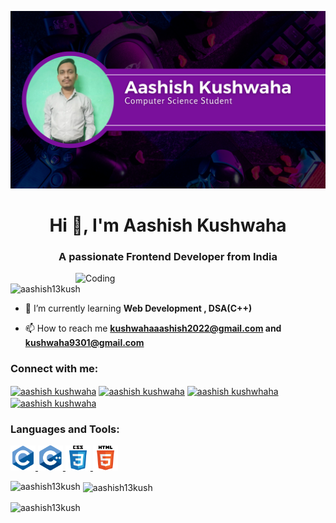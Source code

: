 ![logo](https://github.com/aashish13kush/aashish13kush/blob/main/Purple%20Modern%20Gaming%20Youtube%20Banner%20(1).png)
<h1 align="center">Hi 👋, I'm Aashish Kushwaha</h1>
<h3 align="center">A passionate Frontend Developer from India</h3>
<img align="right" alt="Coding" width="400" src="https://cdn.dribbble.com/users/1162077/screenshots/3848914/programmer.gif">

<p align="left"> <img src="https://komarev.com/ghpvc/?username=aashish13kush&label=Profile%20views&color=0e75b6&style=flat" alt="aashish13kush" /> </p>

- 🌱 I’m currently learning **Web Development , DSA(C++)**

- 📫 How to reach me **kushwahaaashish2022@gmail.com and kushwaha9301@gmail.com**

<h3 align="left">Connect with me:</h3>
<p align="left">
<a href="https://linkedin.com/in/aashish kushwaha" target="blank"><img align="center" src="https://raw.githubusercontent.com/rahuldkjain/github-profile-readme-generator/master/src/images/icons/Social/linked-in-alt.svg" alt="aashish kushwaha" height="30" width="40" /></a>
<a href="https://fb.com/aashish kushwaha" target="blank"><img align="center" src="https://raw.githubusercontent.com/rahuldkjain/github-profile-readme-generator/master/src/images/icons/Social/facebook.svg" alt="aashish kushwaha" height="30" width="40" /></a>
<a href="https://www.hackerrank.com/aashish kushwhaha" target="blank"><img align="center" src="https://raw.githubusercontent.com/rahuldkjain/github-profile-readme-generator/master/src/images/icons/Social/hackerrank.svg" alt="aashish kushwhaha" height="30" width="40" /></a>
<a href="https://www.leetcode.com/aashish kushwaha" target="blank"><img align="center" src="https://raw.githubusercontent.com/rahuldkjain/github-profile-readme-generator/master/src/images/icons/Social/leet-code.svg" alt="aashish kushwaha" height="30" width="40" /></a>
</p>

<h3 align="left">Languages and Tools:</h3>
<p align="left"> <a href="https://www.cprogramming.com/" target="_blank" rel="noreferrer"> <img src="https://raw.githubusercontent.com/devicons/devicon/master/icons/c/c-original.svg" alt="c" width="40" height="40"/> </a> <a href="https://www.w3schools.com/cpp/" target="_blank" rel="noreferrer"> <img src="https://raw.githubusercontent.com/devicons/devicon/master/icons/cplusplus/cplusplus-original.svg" alt="cplusplus" width="40" height="40"/> </a> <a href="https://www.w3schools.com/css/" target="_blank" rel="noreferrer"> <img src="https://raw.githubusercontent.com/devicons/devicon/master/icons/css3/css3-original-wordmark.svg" alt="css3" width="40" height="40"/> </a> <a href="https://www.w3.org/html/" target="_blank" rel="noreferrer"> <img src="https://raw.githubusercontent.com/devicons/devicon/master/icons/html5/html5-original-wordmark.svg" alt="html5" width="40" height="40"/> </a> </p>

<p><img align="left" src="https://github-readme-stats.vercel.app/api/top-langs?username=aashish13kush&show_icons=true&locale=en&layout=compact" alt="aashish13kush" /></p>

<p>&nbsp;<img align="center" src="https://github-readme-stats.vercel.app/api?username=aashish13kush&show_icons=true&locale=en" alt="aashish13kush" /></p>

<p><img align="center" src="https://github-readme-streak-stats.herokuapp.com/?user=aashish13kush&" alt="aashish13kush" /></p>
